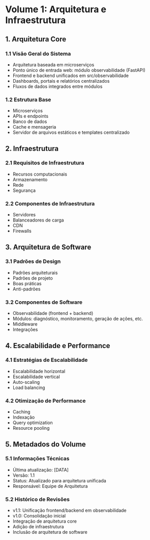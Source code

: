 # Volume 1: Arquitetura e Infraestrutura

## 1. Arquitetura Core

### 1.1 Visão Geral do Sistema
- Arquitetura baseada em microserviços
- Ponto único de entrada web: módulo observabilidade (FastAPI)
- Frontend e backend unificados em src/observabilidade
- Dashboards, portais e relatórios centralizados
- Fluxos de dados integrados entre módulos

### 1.2 Estrutura Base
- Microserviços
- APIs e endpoints
- Banco de dados
- Cache e mensageria
- Servidor de arquivos estáticos e templates centralizado

## 2. Infraestrutura

### 2.1 Requisitos de Infraestrutura
- Recursos computacionais
- Armazenamento
- Rede
- Segurança

### 2.2 Componentes de Infraestrutura
- Servidores
- Balanceadores de carga
- CDN
- Firewalls

## 3. Arquitetura de Software

### 3.1 Padrões de Design
- Padrões arquiteturais
- Padrões de projeto
- Boas práticas
- Anti-padrões

### 3.2 Componentes de Software
- Observabilidade (frontend + backend)
- Módulos: diagnóstico, monitoramento, geração de ações, etc.
- Middleware
- Integrações

## 4. Escalabilidade e Performance

### 4.1 Estratégias de Escalabilidade
- Escalabilidade horizontal
- Escalabilidade vertical
- Auto-scaling
- Load balancing

### 4.2 Otimização de Performance
- Caching
- Indexação
- Query optimization
- Resource pooling

## 5. Metadados do Volume

### 5.1 Informações Técnicas
- Última atualização: [DATA]
- Versão: 1.1
- Status: Atualizado para arquitetura unificada
- Responsável: Equipe de Arquitetura

### 5.2 Histórico de Revisões
- v1.1: Unificação frontend/backend em observabilidade
- v1.0: Consolidação inicial
- Integração de arquitetura core
- Adição de infraestrutura
- Inclusão de arquitetura de software 
